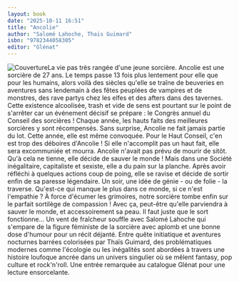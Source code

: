```yaml
---
layout: book
date: "2025-10-11 16:51"
title: "Ancolie"
author: "Salomé Lahoche, Thais Guimard"
isbn: "9782344058305"
editor: "Glénat"
---
```

![Couverture](/img/9782344058305.jpeg)La vie pas très rangée d'une jeune sorcière.
Ancolie est une sorcière de 27 ans. Le temps passe 13 fois plus lentement pour elle que pour les humains, alors voilà des siècles qu'elle se traîne de beuveries en aventures sans lendemain à des fêtes peuplées de vampires et de monstres, des rave partys chez les elfes et des afters dans des tavernes. Cette existence alcoolisée, trash et vide de sens est pourtant sur le point de s'arrêter car un événement décisif se prépare : le Congrès annuel du Conseil des sorcières ! Chaque année, les hauts faits des meilleures sorcières y sont récompensés. Sans surprise, Ancolie ne fait jamais partie du lot. Cette année, elle est même convoquée. Pour le Haut Conseil, c'en est trop des déboires d'Ancolie ! Si elle n'accomplit pas un haut fait, elle sera excommuniée et mourra. Ancolie n'avait pas prévu de mourir de sitôt. Qu'à cela ne tienne, elle décide de sauver le monde ! Mais dans une Société inégalitaire, capitaliste et sexiste, elle a du pain sur la planche. Après avoir réfléchi à quelques actions coup de poing, elle se ravise et décide de sortir enfin de sa paresse légendaire. Un soir, une idée de génie - ou de folie - la traverse. Qu'est-ce qui manque le plus dans ce monde, si ce n'est l'empathie ? À force d'écumer les grimoires, notre sorcière tombe enfin sur le parfait sortilège de compassion ! Avec ça, peut-être qu'elle parviendra à sauver le monde, et accessoirement sa peau. Il faut juste que le sort fonctionne... 
Un vent de fraîcheur souffle avec Salomé Lahoche qui s'empare de la figure féministe de la sorcière avec aplomb et une bonne dose d'humour pour un récit déjanté. Entre quête initiatique et aventures nocturnes barrées colorisées par Thaïs Guimard, des problématiques modernes comme l'écologie ou les inégalités sont abordées à travers une histoire loufoque ancrée dans un univers singulier où se mêlent fantasy, pop culture et rock'n'roll. Une entrée remarquée au catalogue Glénat pour une lecture ensorcelante.